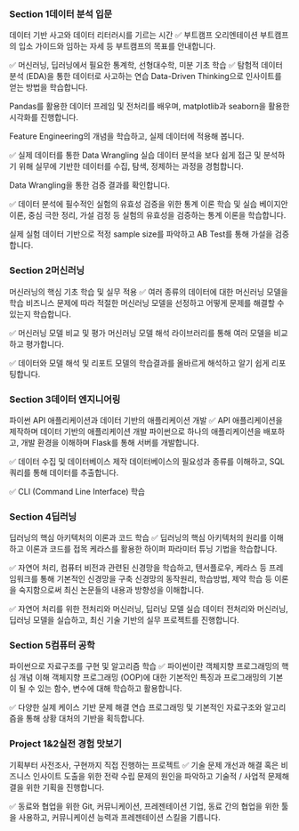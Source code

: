 






### Section 1데이터 분석 입문
데이터 기반 사고와 데이터 리터러시를 기르는 시간
✅ 부트캠프 오리엔테이션
부트캠프의 입소 가이드와 임하는 자세 등 부트캠프의 목표를 안내합니다.

✅ 머신러닝, 딥러닝에서 필요한 통계학, 선형대수학, 미분 기초 학습
✅ 탐험적 데이터 분석 (EDA)을 통한 데이터로 사고하는 연습
Data-Driven Thinking으로 인사이트를 얻는 방법을 학습합니다.

Pandas를 활용한 데이터 프레임 및 전처리를 배우며, matplotlib과 seaborn을 활용한 시각화를 진행합니다.

Feature Engineering의 개념을 학습하고, 실제 데이터에 적용해 봅니다.

✅ 실제 데이터를 통한 Data Wrangling 실습
데이터 분석을 보다 쉽게 접근 및 분석하기 위해 실무에 기반한 데이터를 수집, 탐색, 정제하는 과정을 경험합니다.

Data Wrangling을 통한 검증 결과를 확인합니다.

✅ 데이터 분석에 필수적인 실험의 유효성 검증을 위한 통계 이론 학습 및 실습
베이지안 이론, 중심 극한 정리, 가설 검정 등 실험의 유효성을 검증하는 통계 이론을 학습합니다.

실제 실험 데이터 기반으로 적정 sample size를 파악하고 AB Test를 통해 가설을 검증합니다.


### Section 2머신러닝
머신러닝의 핵심 기초 학습 및 실무 적용
✅ 여러 종류의 데이터에 대한 머신러닝 모델을 학습
비즈니스 문제에 따라 적절한 머신러닝 모델을 선정하고 어떻게 문제를 해결할 수 있는지 학습합니다.

✅ 머신러닝 모델 비교 및 평가
머신러닝 모델 해석 라이브러리를 통해 여러 모델을 비교하고 평가합니다.

✅ 데이터와 모델 해석 및 리포트
모델의 학습결과를 올바르게 해석하고 알기 쉽게 리포팅합니다.


### Section 3데이터 엔지니어링
파이썬 API 애플리케이션과 데이터 기반의 애플리케이션 개발
✅ API 애플리케이션을 제작하며 데이터 기반의 애플리케이션 개발
파이썬으로 하나의 애플리케이션을 배포하고, 개발 환경을 이해하며 Flask를 통해 서버를 개발합니다.

✅ 데이터 수집 및 데이터베이스 제작
데이터베이스의 필요성과 종류를 이해하고, SQL 쿼리를 통해 데이터를 추출합니다.

✅ CLI (Command Line Interface) 학습


### Section 4딥러닝
딥러닝의 핵심 아키텍처의 이론과 코드 학습
✅ 딥러닝의 핵심 아키텍처의 원리를 이해하고 이론과 코드를 접목
케라스를 활용한 하이퍼 파라미터 튜닝 기법을 학습합니다.

✅ 자연어 처리, 컴퓨터 비전과 관련된 신경망을 학습하고, 텐서플로우, 케라스 등 프레임워크를 통해 기본적인 신경망을 구축
신경망의 동작원리, 학습방법, 제약 학습 등 이론을 숙지함으로써 최신 논문들의 내용과 방향성을 이해합니다.

✅ 자연어 처리를 위한 전처리와 머신러닝, 딥러닝 모델 실습
데이터 전처리와 머신러닝, 딥러닝 모델을 실습하고, 최신 기술 기반의 실무 프로젝트를 진행합니다.


### Section 5컴퓨터 공학
파이썬으로 자료구조를 구현 및 알고리즘 학습
✅ 파이썬이란 객체지향 프로그래밍의 핵심 개념 이해
객체지향 프로그래밍 (OOP)에 대한 기본적인 특징과 프로그래밍의 기본이 될 수 있는 함수, 변수에 대해 학습하고 활용합니다.

✅ 다양한 실제 케이스 기반 문제 해결 연습
프로그래밍 및 기본적인 자료구조와 알고리즘을 통해 상황 대처의 기반을 획득합니다.


### Project 1&2실전 경험 맛보기
기획부터 사전조사, 구현까지 직접 진행하는 프로젝트
✅ 기술 문제 개선과 해결 혹은 비즈니스 인사이트 도출을 위한 전략 수립
문제의 원인을 파악하고 기술적 / 사업적 문제해결을 위한 기획을 진행합니다.

✅ 동료와 협업을 위한 Git, 커뮤니케이션, 프레젠테이션
기업, 동료 간의 협업을 위한 툴을 사용하고, 커뮤니케이션 능력과 프레젠테이션 스킬을 기릅니다.

